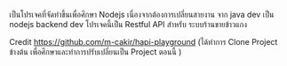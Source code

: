 เป็นโปรเจคที่จัดทำขึ้นเพื่อศึกษา Nodejs เนื่องจากต้องการเปลี่ยนสายงาน จาก java dev เป็น nodejs backend dev
โปรเจคนี้เป็น Restful API สำหรับ ระบบร้านขายข้าวแกง

Credit https://github.com/m-cakir/hapi-playground (ได้ทำการ Clone Project ข้างต้น เพื่อศึกษาและทำการปรับเปลี่ยนเป็น Project ตอนนี้ )
